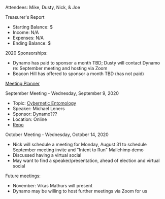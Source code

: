 Attendees: Mike, Dusty, Nick, & Joe

Treasurer's Report
- Starting Balance: $
- Income: N/A
- Expenses: N/A
- Ending Balance: $

2020 Sponsorships:
- Dynamo has paid to sponsor a month TBD; Dusty will contact Dynamo re: September meeting and hosting via Zoom
- Beacon Hill has offered to sponsor a month TBD (has not paid)

[Meeting Planner](https://docs.google.com/spreadsheets/d/1qY6O5bR5MWBwRZ-iIOG0dUWdoj8bld_chOMgfkDfrik/edit?usp=sharing)

September Meeting - Wednesday, September 9, 2020
- Topic: [Cybernetic Entomology](https://cybernetic-entomology.micleners.com/#/)
- Speaker: Michael Leners
- Sponsor: Dynamo???
- Location: Online
- [Repo](https://github.com/micleners/cybernetic-entomology)

October Meeting - Wednesday, October 14, 2020
- Nick will schedule a meeting for Monday, August 31 to schedule September meeting invite and "Intent to Run" Mailchimp demo
- Discussed having a virtual social
- May want to find a speaker/presentation, ahead of election and virtual social

Future meetings:
- November: Vikas Mathurs will present
- Dynamo may be willing to host further meetings via Zoom for us
